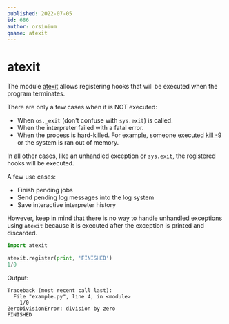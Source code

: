 ```yaml
---
published: 2022-07-05
id: 686
author: orsinium
qname: atexit
---
```


# atexit

The module [atexit](https://docs.python.org/3/library/atexit.html) allows registering hooks that will be executed when the program terminates.

There are only a few cases when it is NOT executed:

+ When `os._exit` (don't confuse with `sys.exit`) is called.
+ When the interpreter failed with a fatal error.
+ When the process is hard-killed. For example, someone executed [kill -9](https://askubuntu.com/a/184074) or the system is ran out of memory.

In all other cases, like an unhandled exception or `sys.exit`, the registered hooks will be executed.

A few use cases:

+ Finish pending jobs
+ Send pending log messages into the log system
+ Save interactive interpreter history

However, keep in mind that there is no way to handle unhandled exceptions using `atexit` because it is executed after the exception is printed and discarded.

```python
import atexit

atexit.register(print, 'FINISHED')
1/0
```

Output:

```plain
Traceback (most recent call last):
  File "example.py", line 4, in <module>
    1/0
ZeroDivisionError: division by zero
FINISHED
```
